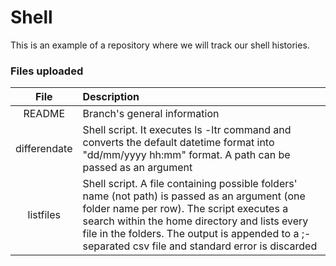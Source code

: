 # Shell
This is an example of a repository where we will track our shell histories.

### Files uploaded

| File   | Description                  |
| :---:  |    :---                      |   
| README | Branch's general information |
| differendate | Shell script. It executes ls -ltr command and converts the default datetime format into "dd/mm/yyyy hh:mm" format. A path can be passed as an argument         |
| listfiles    | Shell script. A file containing possible folders' name (not path) is passed as an argument (one folder name per row). The script executes a search within the home directory and lists every file in the folders. The output is appended to a ;-separated csv file and standard error is discarded |

 
